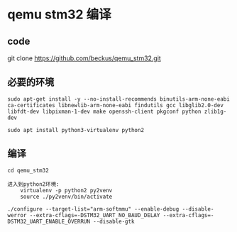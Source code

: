 # qemu stm32 编译

## code

git clone https://github.com/beckus/qemu_stm32.git

## 必要的环境

    sudo apt-get install -y --no-install-recommends binutils-arm-none-eabi ca-certificates libnewlib-arm-none-eabi findutils gcc libglib2.0-dev libfdt-dev libpixman-1-dev make openssh-client pkgconf python zlib1g-dev

    sudo apt install python3-virtualenv python2

## 编译

    cd qemu_stm32

    进入到python2环境:
        virtualenv -p python2 py2venv
        source ./py2venv/bin/activate

    ./configure --target-list="arm-softmmu" --enable-debug --disable-werror --extra-cflags=-DSTM32_UART_NO_BAUD_DELAY --extra-cflags=-DSTM32_UART_ENABLE_OVERRUN --disable-gtk